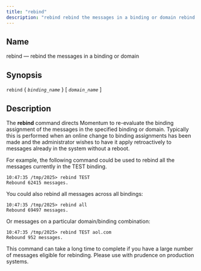```yaml
---
title: "rebind"
description: "rebind rebind the messages in a binding or domain rebind binding name domain name The rebind command directs Momentum to re evaluate the binding assignment of the messages in the specified binding or domain Typically this is performed when an online change to binding assignments has been made and the..."
---
```


<a name="console_commands.rebind"></a> 
## Name

rebind — rebind the messages in a binding or domain

## Synopsis

`rebind` { *`binding_name`* } [ *`domain_name`* ]

<a name="idp9108512"></a> 
## Description

The **rebind** command directs Momentum to re-evaluate the binding assignment of the messages in the specified binding or domain. Typically this is performed when an online change to binding assignments has been made and the administrator wishes to have it apply retroactively to messages already in the system without a reboot.

For example, the following command could be used to rebind all the messages currently in the TEST binding.

```
10:47:35 /tmp/2025> rebind TEST
Rebound 62415 messages.
```

You could also rebind all messages across all bindings:

```
10:47:35 /tmp/2025> rebind all
Rebound 69497 messages.
```

Or messages on a particular domain/binding combination:

```
10:47:35 /tmp/2025> rebind TEST aol.com
Rebound 952 messages.
```

This command can take a long time to complete if you have a large number of messages eligible for rebinding. Please use with prudence on production systems.